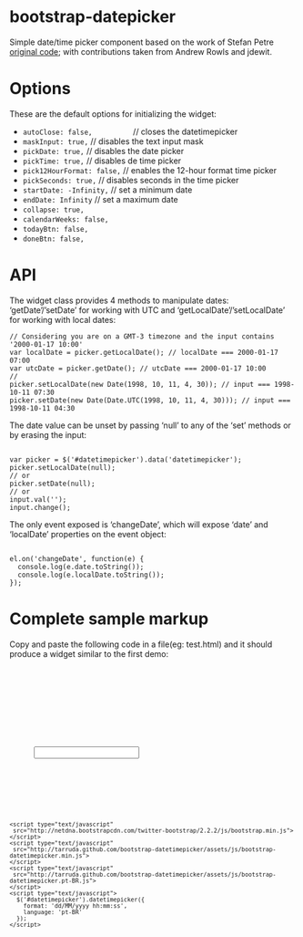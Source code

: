 # bootstrap-datepicker

Simple date/time picker component based on the work of Stefan Petre  [original code](http://www.eyecon.ro/bootstrap-datepicker/); with contributions taken from Andrew Rowls and jdewit.

# Options

These are the default options for initializing the widget:

*  `autoClose: false,          `// closes the datetimepicker
*  `maskInput: true,`           // disables the text input mask
*  `pickDate: true,`            // disables the date picker
*  `pickTime: true,`            // disables de time picker
*  `pick12HourFormat: false,`   // enables the 12-hour format time picker
*  `pickSeconds: true,`         // disables seconds in the time picker
*  `startDate: -Infinity,`      // set a minimum date
*  `endDate: Infinity`          // set a maximum date
*  `collapse: true,`
*  `calendarWeeks: false,`
*  `todayBtn: false,`
*  `doneBtn: false,`
  

# API

The widget class provides 4 methods to manipulate dates: ‘getDate’/’setDate’ for working with UTC and ‘getLocalDate’/’setLocalDate’ for working with local dates:

<pre><code>// Considering you are on a GMT-3 timezone and the input contains '2000-01-17 10:00'
var localDate = picker.getLocalDate(); // localDate === 2000-01-17 07:00
var utcDate = picker.getDate(); // utcDate === 2000-01-17 10:00
//
picker.setLocalDate(new Date(1998, 10, 11, 4, 30)); // input === 1998-10-11 07:30
picker.setDate(new Date(Date.UTC(1998, 10, 11, 4, 30))); // input === 1998-10-11 04:30</code></pre>

The date value can be unset by passing ‘null’ to any of the ‘set’ methods or by erasing the input:
<pre><code>
var picker = $('#datetimepicker').data('datetimepicker');
picker.setLocalDate(null);
// or
picker.setDate(null);
// or
input.val('');
input.change();</pre></code>
The only event exposed is ‘changeDate’, which will expose ‘date’ and ‘localDate’ properties on the event object:
<pre><code>
el.on('changeDate', function(e) {
  console.log(e.date.toString());
  console.log(e.localDate.toString());
});</pre></code>

  
# Complete sample markup



Copy and paste the following code in a file(eg: test.html) and it should produce a widget similar to the first demo:

<pre><code class='html'>
<!DOCTYPE HTML>
<html>
  <head>
    <link href="http://netdna.bootstrapcdn.com/twitter-bootstrap/2.2.2/css/bootstrap-combined.min.css" rel="stylesheet">
    <link rel="stylesheet" type="text/css" media="screen"
     href="http://tarruda.github.com/bootstrap-datetimepicker/assets/css/bootstrap-datetimepicker.min.css">
  </head>
  <body>
    <div id="datetimepicker" class="input-append date">
      <input type="text"></input>
      <span class="add-on">
        <i data-time-icon="icon-time" data-date-icon="icon-calendar"></i>
      </span>
    </div>
    <script type="text/javascript"
     src="http://cdnjs.cloudflare.com/ajax/libs/jquery/1.8.3/jquery.min.js">
    </script> 
    <script type="text/javascript"
     src="http://netdna.bootstrapcdn.com/twitter-bootstrap/2.2.2/js/bootstrap.min.js">
    </script>
    <script type="text/javascript"
     src="http://tarruda.github.com/bootstrap-datetimepicker/assets/js/bootstrap-datetimepicker.min.js">
    </script>
    <script type="text/javascript"
     src="http://tarruda.github.com/bootstrap-datetimepicker/assets/js/bootstrap-datetimepicker.pt-BR.js">
    </script>
    <script type="text/javascript">
      $('#datetimepicker').datetimepicker({
        format: 'dd/MM/yyyy hh:mm:ss',
        language: 'pt-BR'
      });
    </script>
  </body>
<html>
</code></pre>
